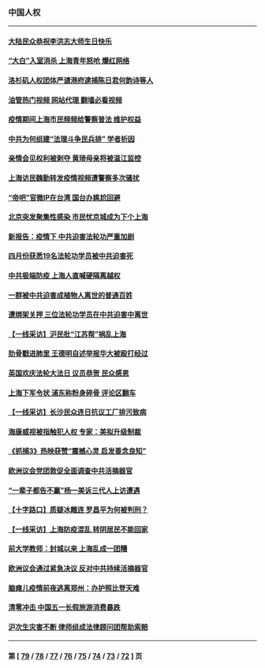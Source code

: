 ### 中国人权
---
#### [大陆民众恭祝李洪志大师生日快乐](../../pages/ncid278/n13734810.md?05130845) 
#### [“大白”入室消杀 上海青年怒呛 爆红网络](../../pages/ncid278/n13734703.md?05130845) 
#### [洛杉矶人权团体严谴港府逮捕陈日君何韵诗等人](../../pages/ncid278/n13734767.md?05130845) 
#### [油管热门视频 网站代理 翻墙必看视频](http://209.222.30.114:81/youtube.html?05130845)
#### [疫情期间上海市民频频给警察普法 维护权益](../../pages/ncid278/n13734139.md?05130845) 
#### [中共为何组建“法理斗争民兵排” 学者析因](../../pages/ncid278/n13734109.md?05130845) 
#### [亲情会见权利被剥夺 黄琦母亲将被温江监控](../../pages/ncid278/n13733499.md?05130845) 
#### [上海访民魏勤转发疫情视频遭警察多次骚扰](../../pages/ncid278/n13733148.md?05130845) 
#### [“帝吧”官微IP在台湾 国台办尴尬回避](../../pages/ncid278/n13733056.md?05130845) 
#### [北京突发聚集性感染 市民忧京城成为下个上海](../../pages/ncid278/n13732920.md?05130845) 
#### [新报告：疫情下 中共迫害法轮功严重加剧](../../pages/ncid278/n13732612.md?05130845) 
#### [四月份获悉19名法轮功学员被中共迫害死](../../pages/ncid278/n13731456.md?05130845) 
#### [中共极端防疫 上海人直喊硬隔离越权](../../pages/ncid278/n13732359.md?05130845) 
#### [一群被中共迫害成植物人离世的普通百姓](../../pages/ncid278/n13730316.md?05130845) 
#### [遭绑架关押 三位法轮功学员在中共迫害中离世](../../pages/ncid278/n13727134.md?05130845) 
#### [【一线采访】沪民批“江苏帮”祸乱上海](../../pages/ncid278/n13731242.md?05130845) 
#### [肋骨戳进肺里 王德明自述举报华大被殴打经过](../../pages/ncid278/n13730815.md?05130845) 
#### [英国欢庆法轮大法日 议员恭贺 民众感恩](../../pages/ncid278/n13730266.md?05130845) 
#### [上海下军令状 浦东称粉身碎骨 评论区翻车](../../pages/ncid278/n13729974.md?05130845) 
#### [【一线采访】长沙民众连日抗议工厂排污致病](../../pages/ncid278/n13729392.md?05130845) 
#### [海康威视被指触犯人权 专家：美拟升级制裁](../../pages/ncid278/n13729009.md?05130845) 
#### [《抓捕3》热映获赞“震撼心灵 启发善念良知”](../../pages/ncid278/n13729129.md?05130845) 
#### [欧洲议会党团敦促全面调查中共活摘器官](../../pages/ncid278/n13729021.md?05130845) 
#### [“一辈子都告不赢”杨一美诉三代人上访遭遇](../../pages/ncid278/n13728969.md?05130845) 
#### [【十字路口】质疑冰雕连 罗昌平为何被判刑？](../../pages/ncid278/n13728739.md?05130845) 
#### [【一线采访】上海防疫混乱 转阴居民不能回家](../../pages/ncid278/n13728726.md?05130845) 
#### [前大学教师：封城以来 上海乱成一团糟](../../pages/ncid278/n13728515.md?05130845) 
#### [欧洲议会通过紧急决议 反对中共持续活摘器官](../../pages/ncid278/n13728211.md?05130845) 
#### [脑瘫儿疫情前夜逃离郑州：办护照比登天难](../../pages/ncid278/n13728232.md?05130845) 
#### [清零冲击 中国五一长假旅游消费暴跌](../../pages/ncid278/n13727808.md?05130845) 
#### [沪次生灾害不断 律师组成法律顾问团帮助索赔](../../pages/ncid278/n13727729.md?05130845) 

---
#### 第 [ [79](./79.md?05130845) / [78](./78.md?05130845) / [77](./77.md?05130845) / [76](./76.md?05130845) / [75](./75.md?05130845) / [74](./74.md?05130845) / [73](./73.md?05130845) / [72](./72.md?05130845) ] 页
